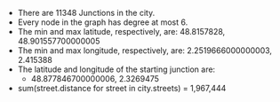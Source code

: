 * There are 11348 Junctions in the city.
* Every node in the graph has degree at most 6.
* The min and max latitude, respectively, are: 48.8157828, 48.901557700000005
* The min and max longitude, respectively, are: 2.2519666000000003, 2.415388
* The latitude and longitude of the starting junction are:
    - 48.877846700000006, 2.3269475
* sum(street.distance for street in city.streets) = 1,967,444